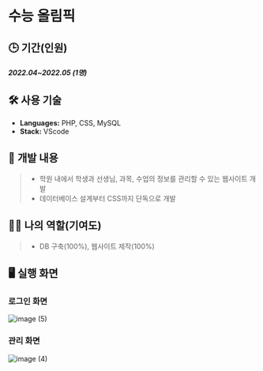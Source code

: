 # 수능 올림픽

## 🕒 기간(인원)
##### 2022.04~2022.05 (1명)

## 🛠️ 사용 기술
- **Languages:** PHP, CSS, MySQL
- **Stack:** VScode

## 📝 개발 내용
>- 학원 내에서 학생과 선생님, 과목, 수업의 정보를 관리할 수 있는 웹사이트 개발
>- 데이터베이스 설계부터 CSS까지 단독으로 개발

## 👨‍💻 나의 역할(기여도)
>- DB 구축(100%), 웹사이트 제작(100%)

## 🖥️ 실행 화면

### 로그인 화면
![image (5)](https://github.com/user-attachments/assets/e7bc5746-5bb8-4d41-a4ae-4aacb7c7da79)

### 관리 화면
![image (4)](https://github.com/user-attachments/assets/bdf87919-d538-4290-8222-1f1a85f0540d)

